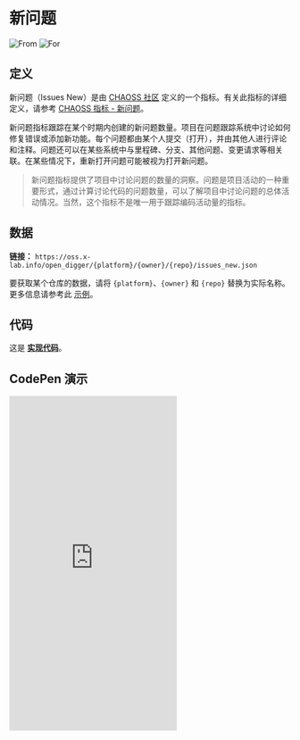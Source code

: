 # 新问题

![From](https://img.shields.io/badge/来自-CHAOSS-blue) ![For](https://img.shields.io/badge/用于-仓库-blue)

## 定义

新问题（Issues New）是由 [CHAOSS 社区](https://chaoss.community) 定义的一个指标。有关此指标的详细定义，请参考 [CHAOSS 指标 - 新问题](https://chaoss.community/zh-CN/kb/metric-issues-new)。

新问题指标跟踪在某个时期内创建的新问题数量。项目在问题跟踪系统中讨论如何修复错误或添加新功能。每个问题都由某个人提交（打开），并由其他人进行评论和注释。问题还可以在某些系统中与里程碑、分支、其他问题、变更请求等相关联。在某些情况下，重新打开问题可能被视为打开新问题。

> 新问题指标提供了项目中讨论问题的数量的洞察。问题是项目活动的一种重要形式，通过计算讨论代码的问题数量，可以了解项目中讨论问题的总体活动情况。当然，这个指标不是唯一用于跟踪编码活动量的指标。

## 数据

**链接：** `https://oss.x-lab.info/open_digger/{platform}/{owner}/{repo}/issues_new.json`

要获取某个仓库的数据，请将 `{platform}`、`{owner}` 和 `{repo}` 替换为实际名称。更多信息请参考此 [示例](https://oss.x-lab.info/open_digger/github/X-lab2017/open-digger/issues_new.json)。

## 代码

这是 [**实现代码**](https://github.com/X-lab2017/open-digger/blob/master/src/metrics/chaoss.ts#L128)。

## CodePen 演示

<iframe height="600" scrolling="no" title="OpenDigger - [CHAOSS] Issues Status" src="https://codepen.io/frank-zsy/embed/mdjaZMw?default-tab=js%2Cresult&editable=true" frameborder="no" loading="lazy" allowtransparency="true" allowfullscreen="true">
  See the Pen <a href="https://codepen.io/frank-zsy/pen/mdjaZMw">
  OpenDigger - [CHAOSS] Issues Status</a> by Frank Zhao (<a href="https://codepen.io/frank-zsy">@frank-zsy</a>)
  on <a href="https://codepen.io">CodePen</a>.
</iframe>
